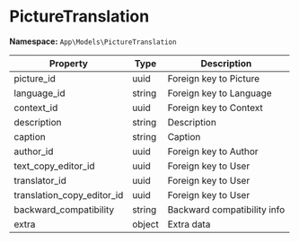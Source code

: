 # PictureTranslation

**Namespace:** `App\Models\PictureTranslation`

| Property                   | Type   | Description                 |
| -------------------------- | ------ | --------------------------- |
| picture_id                 | uuid   | Foreign key to Picture      |
| language_id                | string | Foreign key to Language     |
| context_id                 | uuid   | Foreign key to Context      |
| description                | string | Description                 |
| caption                    | string | Caption                     |
| author_id                  | uuid   | Foreign key to Author       |
| text_copy_editor_id        | uuid   | Foreign key to User         |
| translator_id              | uuid   | Foreign key to User         |
| translation_copy_editor_id | uuid   | Foreign key to User         |
| backward_compatibility     | string | Backward compatibility info |
| extra                      | object | Extra data                  |
